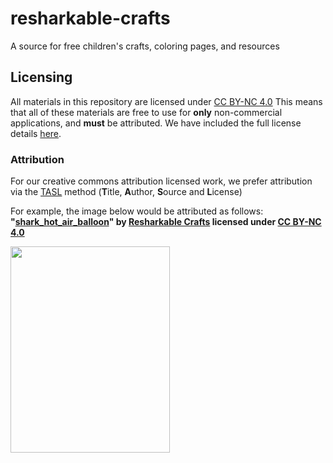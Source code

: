 # resharkable-crafts
A source for free children's crafts, coloring pages, and resources

## Licensing
All materials in this repository are licensed under [CC BY-NC 4.0](https://creativecommons.org/licenses/by-nc/4.0/deed.en)
This means that all of these materials are free to use for **only** non-commercial applications, and **must** be attributed. 
We have included the full license details [here](https://github.com/aamcbee/resharkable-crafts/blob/main/LICENSE.txt).

### Attribution
For our creative commons attribution licensed work, we prefer attribution via the [TASL](https://wiki.creativecommons.org/wiki/Recommended_practices_for_attribution) method (**T**itle, **A**uthor, **S**ource and **L**icense) 

For example, the image below would be attributed as follows: **"[shark_hot_air_balloon](https://github.com/aamcbee/resharkable-crafts/blob/main/transportation/shark_hot_air_balloon.png)" by [Resharkable Crafts](https://github.com/aamcbee/resharkable-crafts/) licensed under [CC BY-NC 4.0](https://creativecommons.org/licenses/by-nc/4.0/legalcode.en)**

<img src="https://github.com/aamcbee/resharkable-crafts/blob/main/transportation/shark_hot_air_balloon.png" width="255" height="330" />

